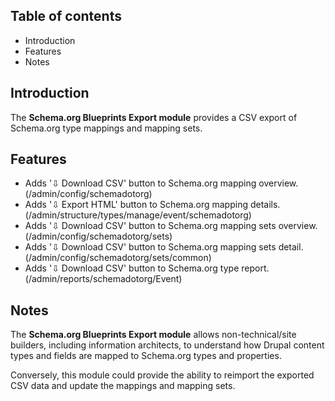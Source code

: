 Table of contents
-----------------

* Introduction
* Features
* Notes


Introduction
------------

The **Schema.org Blueprints Export module** provides a CSV export of 
Schema.org type mappings and mapping sets.


Features
--------

- Adds '⇩ Download CSV' button to Schema.org mapping overview.  
  (/admin/config/schemadotorg)
- Adds '⇩ Export HTML' button to Schema.org mapping details.  
  (/admin/structure/types/manage/event/schemadotorg)
- Adds '⇩ Download CSV' button to Schema.org mapping sets overview.  
  (/admin/config/schemadotorg/sets)
- Adds '⇩ Download CSV' button to Schema.org mapping sets detail.  
  (/admin/config/schemadotorg/sets/common)
- Adds '⇩ Download CSV' button to Schema.org type report.  
  (/admin/reports/schemadotorg/Event)


Notes
-----

The **Schema.org Blueprints Export module** allows non-technical/site builders,
including information architects, to understand how Drupal content types and 
fields are mapped to Schema.org types and properties.

Conversely, this module could provide the ability to reimport the exported CSV 
data and update the mappings and mapping sets.

